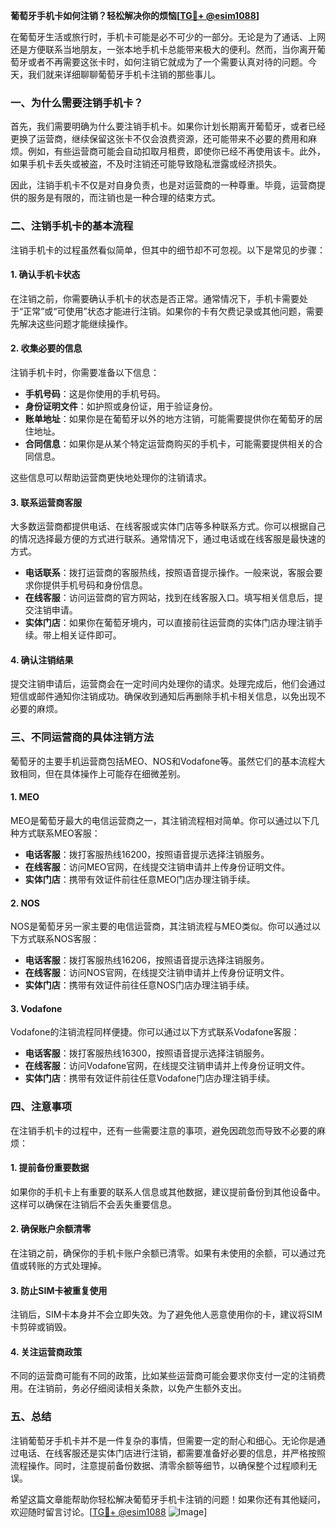 **葡萄牙手机卡如何注销？轻松解决你的烦恼[[TG💪+ @esim1088](https://t.me/s/esim1088)]**

在葡萄牙生活或旅行时，手机卡可能是必不可少的一部分。无论是为了通话、上网还是方便联系当地朋友，一张本地手机卡总能带来极大的便利。然而，当你离开葡萄牙或者不再需要这张卡时，如何注销它就成为了一个需要认真对待的问题。今天，我们就来详细聊聊葡萄牙手机卡注销的那些事儿。

### **一、为什么需要注销手机卡？**

首先，我们需要明确为什么要注销手机卡。如果你计划长期离开葡萄牙，或者已经更换了运营商，继续保留这张卡不仅会浪费资源，还可能带来不必要的费用和麻烦。例如，有些运营商可能会自动扣取月租费，即使你已经不再使用该卡。此外，如果手机卡丢失或被盗，不及时注销还可能导致隐私泄露或经济损失。

因此，注销手机卡不仅是对自身负责，也是对运营商的一种尊重。毕竟，运营商提供的服务是有限的，而注销也是一种合理的结束方式。

### **二、注销手机卡的基本流程**

注销手机卡的过程虽然看似简单，但其中的细节却不可忽视。以下是常见的步骤：

#### **1. 确认手机卡状态**
在注销之前，你需要确认手机卡的状态是否正常。通常情况下，手机卡需要处于“正常”或“可使用”状态才能进行注销。如果你的卡有欠费记录或其他问题，需要先解决这些问题才能继续操作。

#### **2. 收集必要的信息**
注销手机卡时，你需要准备以下信息：
- **手机号码**：这是你使用的手机号码。
- **身份证明文件**：如护照或身份证，用于验证身份。
- **账单地址**：如果你是在葡萄牙以外的地方注销，可能需要提供你在葡萄牙的居住地址。
- **合同信息**：如果你是从某个特定运营商购买的手机卡，可能需要提供相关的合同信息。

这些信息可以帮助运营商更快地处理你的注销请求。

#### **3. 联系运营商客服**
大多数运营商都提供电话、在线客服或实体门店等多种联系方式。你可以根据自己的情况选择最方便的方式进行联系。通常情况下，通过电话或在线客服是最快速的方式。

- **电话联系**：拨打运营商的客服热线，按照语音提示操作。一般来说，客服会要求你提供手机号码和身份信息。
- **在线客服**：访问运营商的官方网站，找到在线客服入口。填写相关信息后，提交注销申请。
- **实体门店**：如果你在葡萄牙境内，可以直接前往运营商的实体门店办理注销手续。带上相关证件即可。

#### **4. 确认注销结果**
提交注销申请后，运营商会在一定时间内处理你的请求。处理完成后，他们会通过短信或邮件通知你注销成功。确保收到通知后再删除手机卡相关信息，以免出现不必要的麻烦。

### **三、不同运营商的具体注销方法**

葡萄牙的主要手机运营商包括MEO、NOS和Vodafone等。虽然它们的基本流程大致相同，但在具体操作上可能存在细微差别。

#### **1. MEO**
MEO是葡萄牙最大的电信运营商之一，其注销流程相对简单。你可以通过以下几种方式联系MEO客服：
- **电话客服**：拨打客服热线16200，按照语音提示选择注销服务。
- **在线客服**：访问MEO官网，在线提交注销申请并上传身份证明文件。
- **实体门店**：携带有效证件前往任意MEO门店办理注销手续。

#### **2. NOS**
NOS是葡萄牙另一家主要的电信运营商，其注销流程与MEO类似。你可以通过以下方式联系NOS客服：
- **电话客服**：拨打客服热线16206，按照语音提示选择注销服务。
- **在线客服**：访问NOS官网，在线提交注销申请并上传身份证明文件。
- **实体门店**：携带有效证件前往任意NOS门店办理注销手续。

#### **3. Vodafone**
Vodafone的注销流程同样便捷。你可以通过以下方式联系Vodafone客服：
- **电话客服**：拨打客服热线16300，按照语音提示选择注销服务。
- **在线客服**：访问Vodafone官网，在线提交注销申请并上传身份证明文件。
- **实体门店**：携带有效证件前往任意Vodafone门店办理注销手续。

### **四、注意事项**

在注销手机卡的过程中，还有一些需要注意的事项，避免因疏忽而导致不必要的麻烦：

#### **1. 提前备份重要数据**
如果你的手机卡上有重要的联系人信息或其他数据，建议提前备份到其他设备中。这样可以确保在注销后不会丢失重要信息。

#### **2. 确保账户余额清零**
在注销之前，确保你的手机卡账户余额已清零。如果有未使用的余额，可以通过充值或转账的方式处理掉。

#### **3. 防止SIM卡被重复使用**
注销后，SIM卡本身并不会立即失效。为了避免他人恶意使用你的卡，建议将SIM卡剪碎或销毁。

#### **4. 关注运营商政策**
不同的运营商可能有不同的政策，比如某些运营商可能会要求你支付一定的注销费用。在注销前，务必仔细阅读相关条款，以免产生额外支出。

### **五、总结**

注销葡萄牙手机卡并不是一件复杂的事情，但需要一定的耐心和细心。无论你是通过电话、在线客服还是实体门店进行注销，都需要准备好必要的信息，并严格按照流程操作。同时，注意提前备份数据、清零余额等细节，以确保整个过程顺利无误。

希望这篇文章能帮助你轻松解决葡萄牙手机卡注销的问题！如果你还有其他疑问，欢迎随时留言讨论。[[TG💪+ @esim1088](https://t.me/s/esim1088) ![Image](https://i.postimg.cc/4NQfJmqS/Snipaste-2025-05-13-00-14-12.png)]